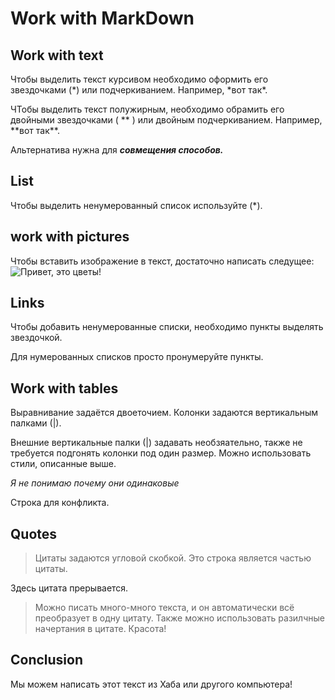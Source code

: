 # Work with MarkDown

## Work with text

Чтобы выделить текст курсивом необходимо оформить его звездочками (*) или подчеркиванием. Например, *вот так\*.

ЧТобы выделить текст полужирным, необходимо обрамить его двойными звездочками ( ** ) или двойным подчеркиванием. Например, **вот так\*\*.

Альтернатива нужна для _**совмещения способов.**_

## List

Чтобы выделить ненумерованный список используйте (\*).

## work with pictures

Чтобы вставить изображение в текст, достаточно написать следущее: ![Привет, это цветы!](IMG_4372.JPG)

## Links

Чтобы добавить ненумерованные списки, необходимо пункты выделять звездочкой.

Для нумерованных списков просто пронумеруйте пункты.

## Work with tables

Выравнивание задаётся двоеточием. Колонки задаются вертикальным палками (|).

Внешние вертикальные палки (|) задавать необзяательно, также не требуется подгонять колонки под один размер. Можно использовать стили, описанные выше.

_Я не понимаю почему они одинаковые_

Строка для конфликта.

## Quotes

> Цитаты задаются угловой скобкой.
> Это строка является частью цитаты.

Здесь цитата прерывается.

> Можно писать много-много текста, и он автоматически всё преобразует в одну цитату. Также можно использовать разилчные начертания в цитате. Красота!

## Conclusion
Мы можем написать этот текст из Хаба или другого компьютера!
